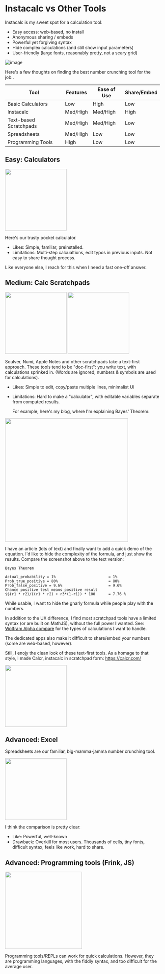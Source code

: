 # Instacalc vs Other Tools

Instacalc is my sweet spot for a calculation tool:

* Easy access: web-based, no install
* Anonymous sharing / embeds
* Powerful yet forgiving syntax
* Hide complex calculations (and still show input parameters)
* User-friendly (large fonts, reasonably pretty, not a scary grid)

![image](https://github.com/kazad/instacalc/assets/115572/ed7d048e-1d99-421b-90c7-b3647ad15a9e)

Here's a few thoughts on finding the best number crunching tool for the job..

| Tool                   | Features | Ease of Use | Share/Embed |
| ---------------------- | -------- | ----------- | ----------- |
| Basic Calculators      | Low      | High        | Low         |
| Instacalc              | Med/High | Med/High    | High        |
| Text-based Scratchpads | Med/High | Med/High    | Low         |
| Spreadsheets           | Med/High | Low         | Low         |
| Programming Tools      | High     | Low         | Low         |

## Easy: Calculators

<img src="https://github.com/kazad/instacalc/assets/115572/f9582570-6020-48cb-988d-2553274f2ae6" height="200">

Here's our trusty pocket calculator.

* Likes: Simple, familiar, preinstalled.
* Limitations: Multi-step calcualtions, edit typos in previous inputs. Not easy to share thought process.

Like everyone else, I reach for this when I need a fast one-off answer.

## Medium: Calc Scratchpads

<img src="https://github.com/kazad/instacalc/assets/115572/79c37494-69a9-49ab-9868-634695a7ac58" height="200">

<img src="https://github.com/kazad/instacalc/assets/115572/03a4cbf4-6dcc-404e-9830-07a61819309d" height="200">

Soulver, Numi, Apple Notes and other scratchpads take a text-first approach. These tools tend to be "doc-first": you write text, with calculations sprinked in. (Words are ignored, numbers & symbols are used for calculations).

* Likes: Simple to edit, copy/paste multiple lines, minimalist UI

* Limitations: Hard to make a "calculator", with editable variables separate from computed results.

  

  For example, here's my blog, where I'm explaining Bayes' Theorem:

<img src="https://github.com/kazad/instacalc/assets/115572/1fa33fda-25dc-4310-9dec-318141c96e70" height=400 />

I have an article (lots of text) and finally want to add a quick demo of the equation. I'd like to hide the complexity of the formula, and just show the results. Compare the screenshot above to the text version:

```
Bayes Theorem

Actual_probability = 1%                        = 1%
Prob_true_positive = 80%                       = 80%
Prob_false_positive = 9.6%                     = 9.6%
Chance positive test means positive result
$$(r1 * r2)/((r1 * r2) + r3*(1-r1)) * 100      = 7.76 %
```

While usable, I want to hide the gnarly formula while people play with the numbers.

In addition to the UX difference, I find most scratchpad tools have a limited syntax (or are built on MathJS), without the full power I wanted. See: [Wolfram Alpha compare](/compare-wolfram.md) for the types of calculations I want to handle.

The dedicated apps also make it difficult to share/embed your numbers (some are web-based, however).

Still, I enojy the clean look of these text-first tools. As a homage to that style, I made Calcr, instacalc in scratchpad form: https://calcr.com/

<img src="https://github.com/kazad/instacalc/assets/115572/13f92dad-e56c-450c-9d4d-e8b781a1fc5a" height="200">

## Advanced: Excel

Spreadsheets are our familiar, big-mamma-jamma number crunching tool.

<img src="https://github.com/kazad/instacalc/assets/115572/2c78a14d-bb3a-4396-ae90-87a7223befd0" height=200 />

I think the comparison is pretty clear:

* Like: Powerful, well-known
* Drawback: Overkill for most users. Thousands of cells, tiny fonts, difficult syntax, feels like work, hard to share.

## Advanced: Programming tools (Frink, JS)

<img src="https://github.com/kazad/instacalc/assets/115572/f498d85a-4ea5-4d0f-8573-1ddd1d71912b" height="250">

Programming tools/REPLs can work for quick calculations. However, they are programming languages, with the fiddly syntax, and too difficult for the average user.